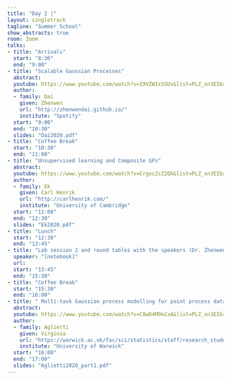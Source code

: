 ```yaml
---
title: "Day 2 |"
layout: singletrack
tagline: "Summer School"
show_abstracts: true
room: Zoom
talks:
- title: "Arrivals"
  start: "8:30"
  end: "9:00"
- title: "Scalable Gaussian Processes"
  abstract:
  youtube: https://www.youtube.com/watch?v=I9VZWIxSGUs&list=PLZ_xn3EIbxZHynuWRdYp4WDtpKm5Xo9Ge&index=3
  author:
  - family: Dai
    given: Zhenwen
    url: "http://zhenwendai.github.io/"
    institute: "Spotify"
  start: "9:00"
  end: "10:30"
  slides: "Dai2020.pdf"
- title: "Coffee Break"
  start: "10:30"
  end: "11:00"
- title: "Unsupervised learning and Composite GPs"
  abstract:
  youtube: https://www.youtube.com/watch?v=CrgxcZcZ2Qk&list=PLZ_xn3EIbxZHynuWRdYp4WDtpKm5Xo9Ge&index=4
  author:
  - family: Ek
    given: Carl Henrik
    url: "http://carlhenrik.com/"
    institute: "University of Cambridge"
  start: "11:00"
  end: "12:30"
  slides: "Ek2020.pdf"
- title: "Lunch"
  start: "12:30"
  end: "13:45"
- title: "Lab session 2 and round tables with the speakers (Dr. Zhenwen Dai and Dr. Carl Henrik Ek)"
  speaker: "[notebook]"
  url:
  start: "13:45"
  end: "15:30"
- title: "Coffee Break"
  start: "15:30"
  end: "16:00"
- title: " Multi-task Gaussian process modelling for point process data"
  abstract:
  youtube: https://www.youtube.com/watch?v=C8wD4M9kCxA&list=PLZ_xn3EIbxZHynuWRdYp4WDtpKm5Xo9Ge&index=5
  author:
  - family: Aglietti
    given: Virginia
    url: "https://warwick.ac.uk/fac/sci/statistics/staff/research_students/aglietti/"
    institute: "University of Warwick"
  start: "16:00"
  end: "17:00"
  slides: "Aglietti2020_part1.pdf"
---
```

